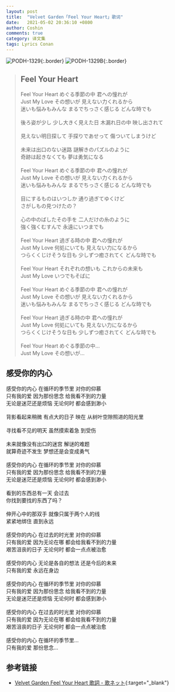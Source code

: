 ```yaml
---
layout: post
title:  "Velvet Garden「Feel Your Heart」歌词"
date:   2021-05-02 20:36:10 +0800
author: Coshin
comments: true
category: 译文集
tags: Lyrics Conan
---
```

![PODH-1329](https://www.generasia.com/w/images/8/8c/PODH-1329.jpg){:.border}
![PODH-1329B](https://www.generasia.com/w/images/a/a4/PODH-1329B.jpg){:.border}

<blockquote class="original">
  <h2>Feel Your Heart</h2>
  <p>
    Feel Your Heart めぐる季節の中 君への憧れが<br>
    Just My Love その想いが 見えない力くれるから<br>
    迷いも悩みもみんな まるでちっさく感じる どんな時でも<br>
    <br>
    後ろ姿が少し 少し大きく見えた日 木漏れ日の中 映し出されて<br>
    <br>
    見えない明日探して 手探りであせって 傷ついてしまうけど<br>
    <br>
    未来は出口のない迷路 謎解きのパズルのように<br>
    奇跡は起きなくても 夢は勇気になる<br>
    <br>
    Feel Your Heart めぐる季節の中 君への憧れが<br>
    Just My Love その想いが 見えない力くれるから<br>
    迷いも悩みもみんな まるでちっさく感じる どんな時でも<br>
    <br>
    目にするものはいつしか 通り過ぎてゆくけど<br>
    さがしもの見つけたの？<br>
    <br>
    心の中のばしたその手を 二人だけの糸のように<br>
    強く強くむすんで 永遠にいつまでも<br>
    <br>
    Feel Your Heart 過ぎる時の中 君への憧れが<br>
    Just My Love 何処にいても 見えない力になるから<br>
    つらくくじけそうな日も 少しずつ癒されてく どんな時でも<br>
    <br>
    Feel Your Heart それぞれの想いも これからの未来も<br>
    Just My Love いつでもそばに<br>
    <br>
    Feel Your Heart めぐる季節の中 君への憧れが<br>
    Just My Love その想いが 見えない力くれるから<br>
    迷いも悩みもみんな まるでちっさく感じる どんな時でも<br>
    <br>
    Feel Your Heart 過ぎる時の中 君への憧れが<br>
    Just My Love 何処にいても 見えない力になるから<br>
    つらくくじけそうな日も 少しずつ癒されてく どんな時でも<br>
    <br>
    Feel Your Heart めぐる季節の中…<br>
    Just My Love その想いが…
  </p>
</blockquote>

<div class="translation">
  <h2>感受你的内心</h2>
  <p>
    感受你的内心 在循环的季节里 对你的仰慕<br>
    只有我的爱 因为那份思念 给我看不到的力量<br>
    无论是迷茫还是烦恼 无论何时 都会感到渺小<br>
    <br>
    背影看起来稍微 有点大的日子 映在 从树叶空隙照进的阳光里<br>
    <br>
    寻找看不见的明天 虽然摸索着急 到受伤<br>
    <br>
    未来就像没有出口的迷宫 解谜的难题<br>
    就算奇迹不发生 梦想还是会变成勇气<br>
    <br>
    感受你的内心 在循环的季节里 对你的仰慕<br>
    只有我的爱 因为那份思念 给我看不到的力量<br>
    无论是迷茫还是烦恼 无论何时 都会感到渺小<br>
    <br>
    看到的东西总有一天 会过去<br>
    你找到要找的东西了吗？<br>
    <br>
    伸开心中的那双手 就像只属于两个人的线<br>
    紧紧地绑住 直到永远<br>
    <br>
    感受你的内心 在过去的时光里 对你的仰慕<br>
    只有我的爱 因为无论在哪 都会给我看不到的力量<br>
    艰苦沮丧的日子 无论何时 都会一点点被治愈<br>
    <br>
    感受你的内心 无论是各自的想法 还是今后的未来<br>
    只有我的爱 永远在身边<br>
    <br>
    感受你的内心 在循环的季节里 对你的仰慕<br>
    只有我的爱 因为那份思念 给我看不到的力量<br>
    无论是迷茫还是烦恼 无论何时 都会感到渺小<br>
    <br>
    感受你的内心 在过去的时光里 对你的仰慕<br>
    只有我的爱 因为无论在哪 都会给我看不到的力量<br>
    艰苦沮丧的日子 无论何时 都会一点点被治愈<br>
    <br>
    感受你的内心 在循环的季节里…<br>
    只有我的爱 那份思念…
  </p>
</div>

## 参考链接

* [Velvet Garden Feel Your Heart 歌詞 - 歌ネット](https://www.uta-net.com/song/57575/){:target="_blank"}
